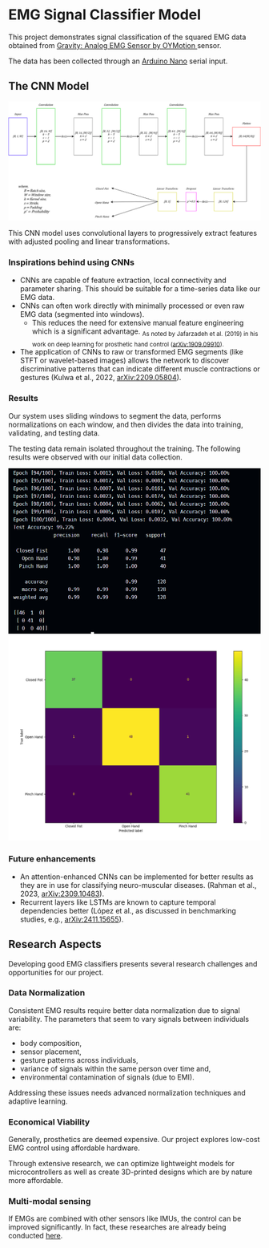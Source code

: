 # EMG Signal Classifier Model

This project demonstrates signal classification of the squared EMG data obtained from [Gravity: Analog EMG Sensor by OYMotion
](https://www.dfrobot.com/product-1661.html) sensor.

The data has been collected through an [Arduino Nano](https://store.arduino.cc/products/arduino-nano) serial input.

## The CNN Model

![CNN Model](./assets/EMG_classifier_CNN_model.svg)

This CNN model uses convolutional layers to progressively extract features with adjusted pooling and linear transformations.

### Inspirations behind using CNNs

- CNNs are capable of feature extraction, local connectivity and parameter sharing. This should be suitable for a time-series data like our EMG data.
- CNNs can often work directly with minimally processed or even raw EMG data (segmented into windows).
    - This reduces the need for extensive manual feature engineering which is a significant advantage. <sub>As noted by Jafarzadeh et al. (2019) in his work on deep learning for prosthetic hand control ([arXiv:1909.09910](https://arxiv.org/abs/1909.09910)).</sub>
- The application of CNNs to raw or transformed EMG segments (like STFT or wavelet-based images) allows the network to discover discriminative patterns that can indicate different muscle contractions or gestures (Kulwa et al., 2022, [arXiv:2209.05804](https://arxiv.org/abs/2209.05804)).

### Results

Our system uses sliding windows to segment the data, performs normalizations on each window, and then divides the data into training, validating, and testing data.

The testing data remain isolated throughout the training. The following results were observed with our initial data collection.

![Statistics Screenshot](./assets/screenshot_1.png)
![Confusion Matrix Screenshot](./assets/screenshot_2.png)

### Future enhancements

- An attention-enhanced CNNs can be implemented for better results as they are in use for classifying neuro-muscular diseases. (Rahman et al., 2023, [arXiv:2309.10483](https://arxiv.org/abs/2309.10483)).
- Recurrent layers like LSTMs are known to capture temporal dependencies better (López et al., as discussed in benchmarking studies, e.g., [arXiv:2411.15655](https://arxiv.org/abs/2411.15655)).

## Research Aspects

Developing good EMG classifiers presents several research challenges and opportunities for our project.

### Data Normalization

Consistent EMG results require better data normalization due to signal variability. The parameters that seem to vary signals between individuals are:
- body composition,
- sensor placement,
- gesture patterns across individuals,
- variance of signals within the same person over time and,
- environmental contamination of signals (due to EMI).

Addressing these issues needs advanced normalization techniques and adaptive learning.

### Economical Viability

Generally, prosthetics are deemed expensive. Our project explores low-cost EMG control using affordable hardware.

Through extensive research, we can optimize lightweight models for microcontrollers as well as create 3D-printed designs which are by nature more affordable.

### Multi-modal sensing 

If EMGs are combined with other sensors like IMUs, the control can be improved significantly. In fact, these researches are already being conducted [here](https://www.mdpi.com/1424-8220/22/24/9613).
